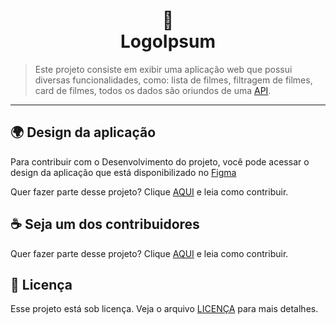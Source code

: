 <h1 align="center">
🎥<br>LogoIpsum
</h1>


> Este projeto consiste em exibir uma aplicação web que possui diversas funcionalidades, como: lista de filmes, filtragem de filmes, card de filmes, todos os dados são  oriundos de uma [API](https://www.themoviedb.org/?language=pt-BR).
> 

---

## 🌍 Design da aplicação

Para contribuir com o Desenvolvimento do projeto, você pode acessar o design da aplicação que está disponibilizado no [Figma](https://www.figma.com/file/7UNpktjDBoMZT0SrWeHIQv/Movie-Site-Design-(Community)?node-id=2%3A2)

Quer fazer parte desse projeto? Clique [AQUI](CONTRIBUTORS.md) e leia como contribuir.<br>


## ☕ Seja um dos contribuidores

Quer fazer parte desse projeto? Clique [AQUI](CONTRIBUTORS.md) e leia como contribuir.<br>

## 🍜 Licença

Esse projeto está sob licença. Veja o arquivo [LICENÇA](LICENSE.md) para mais detalhes.<br>